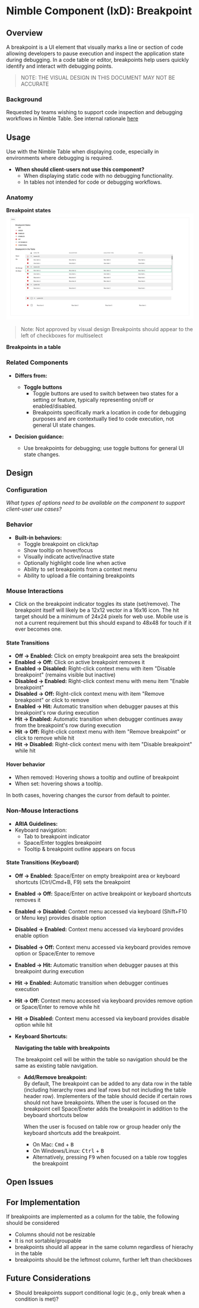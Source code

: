 # Nimble Component (IxD): Breakpoint

## Overview

A breakpoint is a UI element that visually marks a line or section of code allowing developers to pause execution and inspect the application state during debugging. In a code table or editor, breakpoints help users quickly identify and interact with debugging points.

> NOTE: THE VISUAL DESIGN IN THIS DOCUMENT MAY NOT BE ACCURATE
### Background
Requested by teams wishing to support code inspection and debugging workflows in Nimble Table.
See internal rationale [here](https://emerson-my.sharepoint.com/:w:/p/alice_darrow/EUyUN2MwIVZKnzUm0MNHSw0BFfTMtxGMTpEupWpMPbD-og?e=z8UyoJ)
## Usage

Use with the Nimble Table when displaying code, especially in environments where debugging is required.

- **When should client-users not use this component?**
  - When displaying static code with no debugging functionality.
  - In tables not intended for code or debugging workflows.

### Anatomy

**Breakpoint states**
![Breakpoint States](./specs/spec-images/States.png)

> Note: Not approved by visual design
Breakpoints should appear to the left of checkboxes for multiselect

**Breakpoints in a table**

### Related Components

- **Differs from:**
  - **Toggle buttons**  
    - Toggle buttons are used to switch between two states for a setting or feature, typically representing on/off or enabled/disabled.  
    - Breakpoints specifically mark a location in code for debugging purposes and are contextually tied to code execution, not general UI state changes.

- **Decision guidance:**
  - Use breakpoints for debugging; use toggle buttons for general UI state changes.

## Design

### Configuration
*What types of options need to be available on the component to support client-user use cases?*

### Behavior

- **Built-in behaviors:**
  - Toggle breakpoint on click/tap
  - Show tooltip on hover/focus
  - Visually indicate active/inactive state
  - Optionally highlight code line when active
  - Ability to set breakpoints from a context menu
  - Ability to upload a file containing breakpoints

### Mouse Interactions

- Click on the breakpoint indicator toggles its state (set/remove). The breakpoint itself will likely be a 12x12 vector in a 16x16 icon. The hit target should be a minimum of 24x24 pixels for web use. Mobile use is not a current requirement but this should expand to 48x48 for touch if it ever becomes one.

#### State Transitions
- **Off → Enabled:** Click on empty breakpoint area sets the breakpoint
- **Enabled → Off:** Click on active breakpoint removes it
- **Enabled → Disabled:** Right-click context menu with item "Disable breakpoint" (remains visible but inactive)
- **Disabled → Enabled:** Right-click context menu with menu item "Enable breakpoint"
- **Disabled → Off:** Right-click context menu with item "Remove breakpoint" or click to remove
- **Enabled → Hit:** Automatic transition when debugger pauses at this breakpoint's row during execution
- **Hit → Enabled:** Automatic transition when debugger continues away from the breakpoint's row during execution
- **Hit → Off:** Right-click context menu with item "Remove breakpoint" or click to remove while hit
- **Hit → Disabled:** Right-click context menu with item "Disable breakpoint" while hit

#### Hover behavior
- When removed: Hovering shows a tooltip and outline of breakpoint
- When set: hovering shows a tooltip.

In both cases, hovering changes the cursor from default to pointer.

### Non-Mouse Interactions

- **ARIA Guidelines:** 
- Keyboard navigation:
  - Tab to breakpoint indicator
  - Space/Enter toggles breakpoint
  - Tooltip & breakpoint outline appears on focus

#### State Transitions (Keyboard)
- **Off → Enabled:** Space/Enter on empty breakpoint area or keyboard shortcuts (Ctrl/Cmd+B, F9) sets the breakpoint
- **Enabled → Off:** Space/Enter on active breakpoint or keyboard shortcuts removes it
- **Enabled → Disabled:** Context menu accessed via keyboard (Shift+F10 or Menu key) provides disable option
- **Disabled → Enabled:** Context menu accessed via keyboard provides enable option
- **Disabled → Off:** Context menu accessed via keyboard provides remove option or Space/Enter to remove
- **Enabled → Hit:** Automatic transition when debugger pauses at this breakpoint during execution
- **Hit → Enabled:** Automatic transition when debugger continues execution
- **Hit → Off:** Context menu accessed via keyboard provides remove option or Space/Enter to remove while hit
- **Hit → Disabled:** Context menu accessed via keyboard provides disable option while hit

- **Keyboard Shortcuts:**

    **Navigating the table with breakpoints**

    The breakpoint cell will be within the table so navigation should be the same as existing table navigation.


  - **Add/Remove breakpoint:**  
    By default, The breakpoint can be added to any data row in the table (including hierarchy rows and leaf rows but not including the table header row). Implementers of the table should decide if certain rows should not have breakpoints.
    When the user is focused on the breakpoint cell Space/Eneter adds the breakpoint in addition to the beyboard shortcuts below


    When the user is focused on table row or group header only the keyboard shortcuts add the breakpoint.


    - On Mac: <kbd>Cmd</kbd> + <kbd>B</kbd>  
    - On Windows/Linux: <kbd>Ctrl</kbd> + <kbd>B</kbd>
    - Alternatively, pressing <kbd>F9</kbd> when focused on a table row toggles the breakpoint


## Open Issues


## For Implementation 
If breakpoints are implemented as a column for the table, the following should be considered
- Columns should not be resizable
- It is not sortable/groupable 
- breakpoints should all appear in the same column regardless of hierachy in the table
- breakpoints should be the leftmost column, further left than checkboxes

## Future Considerations
- Should breakpoints support conditional logic (e.g., only break when a condition is met)?
